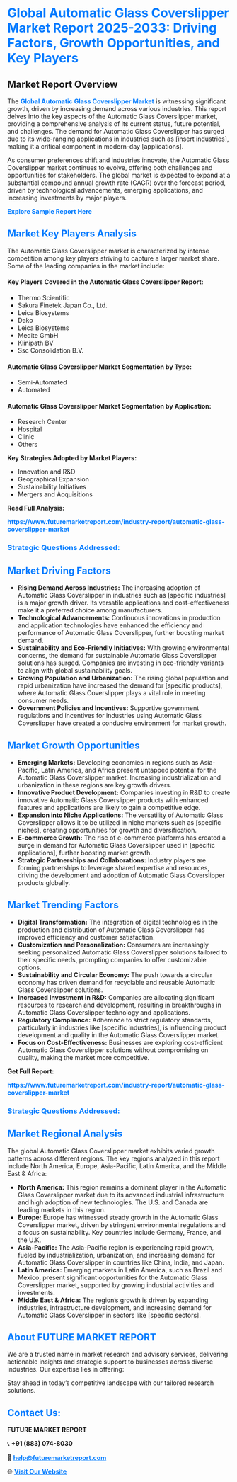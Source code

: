 <h1 style="color: #007BFF;">Global Automatic Glass Coverslipper Market Report 2025-2033: Driving Factors, Growth Opportunities, and Key Players</h1>

<section id="overview">
<h2>Market Report Overview</h2>
<p>The <a href="https://www.futuremarketreport.com/industry-report/automatic-glass-coverslipper-market" style="color: #007BFF; text-decoration: none;"><strong>Global Automatic Glass Coverslipper Market</strong></a> is witnessing significant growth, driven by increasing demand across various industries. This report delves into the key aspects of the Automatic Glass Coverslipper market, providing a comprehensive analysis of its current status, future potential, and challenges. The demand for Automatic Glass Coverslipper has surged due to its wide-ranging applications in industries such as [insert industries], making it a critical component in modern-day [applications].</p>
<p>As consumer preferences shift and industries innovate, the Automatic Glass Coverslipper market continues to evolve, offering both challenges and opportunities for stakeholders. The global market is expected to expand at a substantial compound annual growth rate (CAGR) over the forecast period, driven by technological advancements, emerging applications, and increasing investments by major players.</p>
</section>

<section id="overview">
<p><a href="https://www.futuremarketreport.com/request-sample/reportId=52838" style="color: #007BFF; text-decoration: none;"><strong>Explore Sample Report Here</strong></a></p>
</section>

<section id="key-players">
<h2 style="color: #007BFF;">Market Key Players Analysis</h2>
<p>The Automatic Glass Coverslipper market is characterized by intense competition among key players striving to capture a larger market share. Some of the leading companies in the market include:</p>
<h4>Key Players Covered in the Automatic Glass Coverslipper Report:</h4>
<ul><li>Thermo Scientific</li><li>Sakura Finetek Japan Co., Ltd.</li><li>Leica Biosystems</li><li>Dako</li><li>Leica Biosystems</li><li>Medite GmbH</li><li>Klinipath BV</li><li>Ssc Consolidation B.V.</li></ul>
<h4>Automatic Glass Coverslipper Market Segmentation by Type:</h4>
<ul><li>Semi-Automated</li><li>Automated</li></ul>

<h4>Automatic Glass Coverslipper Market Segmentation by Application:</h4>
<ul><li>Research Center</li><li>Hospital</li><li>Clinic</li><li>Others</li></ul>
<p><strong>Key Strategies Adopted by Market Players:</strong></p>
<ul>
<li>Innovation and R&D</li>
<li>Geographical Expansion</li>
<li>Sustainability Initiatives</li>
<li>Mergers and Acquisitions</li>
</ul>
</section>

<section>
<p><strong>Read Full Analysis: </strong></p><a href="https://www.futuremarketreport.com/industry-report/automatic-glass-coverslipper-market" style="color: #007BFF; text-decoration: none;"><strong>https://www.futuremarketreport.com/industry-report/automatic-glass-coverslipper-market</strong></a>
<h3 style="color: #007BFF;">Strategic Questions Addressed:</h3>
</section>

<section id="driving-factors">
<h2 style="color: #007BFF;">Market Driving Factors</h2>
<ul>
<li><strong>Rising Demand Across Industries:</strong> The increasing adoption of Automatic Glass Coverslipper in industries such as [specific industries] is a major growth driver. Its versatile applications and cost-effectiveness make it a preferred choice among manufacturers.</li>
<li><strong>Technological Advancements:</strong> Continuous innovations in production and application technologies have enhanced the efficiency and performance of Automatic Glass Coverslipper, further boosting market demand.</li>
<li><strong>Sustainability and Eco-Friendly Initiatives:</strong> With growing environmental concerns, the demand for sustainable Automatic Glass Coverslipper solutions has surged. Companies are investing in eco-friendly variants to align with global sustainability goals.</li>
<li><strong>Growing Population and Urbanization:</strong> The rising global population and rapid urbanization have increased the demand for [specific products], where Automatic Glass Coverslipper plays a vital role in meeting consumer needs.</li>
<li><strong>Government Policies and Incentives:</strong> Supportive government regulations and incentives for industries using Automatic Glass Coverslipper have created a conducive environment for market growth.</li>
</ul>
</section>

<section id="growth-opportunities">
<h2 style="color: #007BFF;">Market Growth Opportunities</h2>
<ul>
<li><strong>Emerging Markets:</strong> Developing economies in regions such as Asia-Pacific, Latin America, and Africa present untapped potential for the Automatic Glass Coverslipper market. Increasing industrialization and urbanization in these regions are key growth drivers.</li>
<li><strong>Innovative Product Development:</strong> Companies investing in R&D to create innovative Automatic Glass Coverslipper products with enhanced features and applications are likely to gain a competitive edge.</li>
<li><strong>Expansion into Niche Applications:</strong> The versatility of Automatic Glass Coverslipper allows it to be utilized in niche markets such as [specific niches], creating opportunities for growth and diversification.</li>
<li><strong>E-commerce Growth:</strong> The rise of e-commerce platforms has created a surge in demand for Automatic Glass Coverslipper used in [specific applications], further boosting market growth.</li>
<li><strong>Strategic Partnerships and Collaborations:</strong> Industry players are forming partnerships to leverage shared expertise and resources, driving the development and adoption of Automatic Glass Coverslipper products globally.</li>
</ul>
</section>

<section id="trending-factors">
<h2 style="color: #007BFF;">Market Trending Factors</h2>
<ul>
<li><strong>Digital Transformation:</strong> The integration of digital technologies in the production and distribution of Automatic Glass Coverslipper has improved efficiency and customer satisfaction.</li>
<li><strong>Customization and Personalization:</strong> Consumers are increasingly seeking personalized Automatic Glass Coverslipper solutions tailored to their specific needs, prompting companies to offer customizable options.</li>
<li><strong>Sustainability and Circular Economy:</strong> The push towards a circular economy has driven demand for recyclable and reusable Automatic Glass Coverslipper solutions.</li>
<li><strong>Increased Investment in R&D:</strong> Companies are allocating significant resources to research and development, resulting in breakthroughs in Automatic Glass Coverslipper technology and applications.</li>
<li><strong>Regulatory Compliance:</strong> Adherence to strict regulatory standards, particularly in industries like [specific industries], is influencing product development and quality in the Automatic Glass Coverslipper market.</li>
<li><strong>Focus on Cost-Effectiveness:</strong> Businesses are exploring cost-efficient Automatic Glass Coverslipper solutions without compromising on quality, making the market more competitive.</li>
</ul>
</section>

<section>
<p><strong>Get Full Report: </strong></p><a href="https://www.futuremarketreport.com/industry-report/automatic-glass-coverslipper-market" style="color: #007BFF; text-decoration: none;"><strong>https://www.futuremarketreport.com/industry-report/automatic-glass-coverslipper-market</strong></a>
<h3 style="color: #007BFF;">Strategic Questions Addressed:</h3>
</section>


<section id="regional-analysis">
<h2 style="color: #007BFF;">Market Regional Analysis</h2>
<p>The global Automatic Glass Coverslipper market exhibits varied growth patterns across different regions. The key regions analyzed in this report include North America, Europe, Asia-Pacific, Latin America, and the Middle East & Africa:</p>
<ul>
<li><strong>North America:</strong> This region remains a dominant player in the Automatic Glass Coverslipper market due to its advanced industrial infrastructure and high adoption of new technologies. The U.S. and Canada are leading markets in this region.</li>
<li><strong>Europe:</strong> Europe has witnessed steady growth in the Automatic Glass Coverslipper market, driven by stringent environmental regulations and a focus on sustainability. Key countries include Germany, France, and the U.K.</li>
<li><strong>Asia-Pacific:</strong> The Asia-Pacific region is experiencing rapid growth, fueled by industrialization, urbanization, and increasing demand for Automatic Glass Coverslipper in countries like China, India, and Japan.</li>
<li><strong>Latin America:</strong> Emerging markets in Latin America, such as Brazil and Mexico, present significant opportunities for the Automatic Glass Coverslipper market, supported by growing industrial activities and investments.</li>
<li><strong>Middle East & Africa:</strong> The region’s growth is driven by expanding industries, infrastructure development, and increasing demand for Automatic Glass Coverslipper in sectors like [specific sectors].</li>
</ul>
</section>

<footer>
<h2 style="color: #007BFF;">About FUTURE MARKET REPORT</h2>
<p>We are a trusted name in market research and advisory services, delivering actionable insights and strategic support to businesses across diverse industries. Our expertise lies in offering:</p>

<p>Stay ahead in today’s competitive landscape with our tailored research solutions.</p>

<h2 style="color: #007BFF;">Contact Us:</h2>
<p><strong>FUTURE MARKET REPORT</strong></p>
<p>📞 <strong>+91 (883) 074-8030</strong></p>
<p>📧 <strong><a href="mailto:help@futuremarketreport.com" style="color: #007BFF;">help@futuremarketreport.com</a></strong></p>
<p>🌐 <strong><a href="https://www.futuremarketreport.com/" style="color: #007BFF;">Visit Our Website</a></strong></p>
</footer>